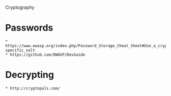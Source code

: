 Cryptography

# Passwords
	* https://www.owasp.org/index.php/Password_Storage_Cheat_Sheet#Use_a_cryptographically_strong_credential-specific_salt
	* https://github.com/OWASP/DevGuide

# Decrypting
	* http://cryptopals.com/


